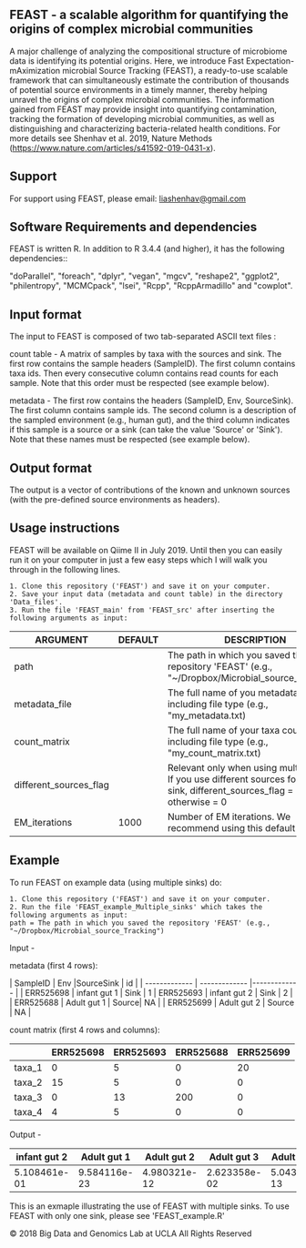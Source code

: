 FEAST - a scalable algorithm for quantifying the origins of complex microbial communities
-----------------------

A major challenge of analyzing the compositional structure of microbiome data is identifying its potential origins. Here, we introduce Fast Expectation-mAximization microbial Source Tracking (FEAST), a ready-to-use scalable framework that can simultaneously estimate the contribution of thousands of potential source environments in a timely manner, thereby helping unravel the origins of complex microbial communities. The information gained from FEAST may provide insight into quantifying contamination, tracking the formation of developing microbial communities, as well as distinguishing and characterizing bacteria-related health conditions. 
For more details see Shenhav et al. 2019, Nature Methods (https://www.nature.com/articles/s41592-019-0431-x).

Support
-----------------------

For support using FEAST, please email: liashenhav@gmail.com


Software Requirements and dependencies
-----------------------

FEAST is written R. In addition to R 3.4.4 (and higher), it has the following dependencies::

"doParallel", "foreach",  "dplyr", "vegan", "mgcv", "reshape2", "ggplot2", "philentropy", "MCMCpack", "lsei", "Rcpp", "RcppArmadillo" and "cowplot".


Input format
-----------------------
The input to FEAST is composed of two tab-separated ASCII text files :

count table  - A matrix of samples by taxa with the sources and sink. The first row contains the sample headers (SampleID). The first column contains taxa ids. Then every consecutive column contains read counts for each sample. Note that this order must be respected (see example below).

metadata -  The first row contains the headers (SampleID, Env, SourceSink). The first column contains sample ids. The second column is a description of the sampled environment (e.g., human gut), and the third column indicates if this sample is a source or a sink (can take the value 'Source' or 'Sink'). Note that these names must be respected  (see example below).



Output format
-----------------------

The output is a vector of  contributions of the known and unknown sources (with the pre-defined source environments as headers). 

Usage instructions
---------------------------

FEAST will be available on Qiime II in July 2019. Until then you can easily run it on your computer in just a few easy steps which I will walk you through in the following lines. 

	1. Clone this repository ('FEAST') and save it on your computer.
	2. Save your input data (metadata and count table) in the directory 'Data_files'.
	3. Run the file 'FEAST_main' from 'FEAST_src' after inserting the following arguments as input:


| ARGUMENT | DEFAULT |DESCRIPTION |
| ------------- | ------------- |------------- |
| path  |   |The path in which you saved the repository 'FEAST' (e.g., "~/Dropbox/Microbial_source_Tracking") |
| metadata_file  |   |The full name of you metadata file, including file type (e.g., "my_metadata.txt) |
| count_matrix   |   |The full name of your taxa count matrix, including file type (e.g., "my_count_matrix.txt)  |
| different_sources_flag  |   |Relevant only when using multiple sinks. If you use different sources for each sink, different_sources_flag = 1, otherwise = 0 |
| EM_iterations  | 1000  |Number of EM iterations. We recommend using this default value.   |




Example
---------------------------

To run FEAST on example data (using multiple sinks) do:

	
	1. Clone this repository ('FEAST') and save it on your computer.
	2. Run the file 'FEAST_example_Multiple_sinks' which takes the following arguments as input:
	path = The path in which you saved the repository 'FEAST' (e.g., "~/Dropbox/Microbial_source_Tracking") 
	

Input - 

metadata (first 4 rows):

| SampleID | Env |SourceSink | id |
| ------------- | ------------- |------------- |
| ERR525698  |  infant gut 1 | Sink | 1
| ERR525693  |  infant gut 2 | Sink | 2 |
| ERR525688   |  Adult gut 1 | Source| NA |
| ERR525699  |  Adult gut 2 | Source | NA |


count matrix (first 4 rows and columns):

| | ERR525698 |ERR525693 | ERR525688| ERR525699|
| ------------- | ------------- |------------- |------------- |------------- |
| taxa_1  |  0 | 5 | 0|20 |
| taxa_2  |  15 | 5 | 0|0 |
| taxa_3  |  0 | 13 | 200|0 |
| taxa_4  |  4 | 5 | 0|0 |

 

Output - 

| infant gut 2  |Adult gut 1 | Adult gut 2| Adult gut 3| Adult skin 1 |  Adult skin 2|  Adult skin 3| Soil 1 | Soil 2 | unknown|
| ------------- | ------------- |------------- |------------- |------------- |------------- |------------- |------------- |------------- |------------- |
|  5.108461e-01  |  9.584116e-23 | 4.980321e-12 | 2.623358e-02|5.043635e-13 | 8.213667e-59| 1.773058e-10 |  2.704118e-14 |  3.460067e-02 |  4.283196e-01 |



This is an exmaple illustrating the use of FEAST with multiple sinks. To use FEAST with only one sink, please see 'FEAST_example.R'

© 2018 Big Data and Genomics Lab at UCLA All Rights Reserved
